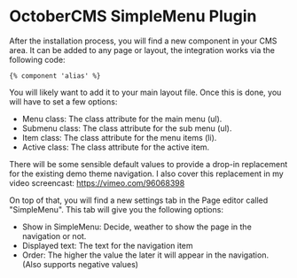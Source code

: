 OctoberCMS SimpleMenu Plugin
====================

After the installation process, you will find a new component in your CMS area. It can be added to any page or layout, the integration works via the following code:

````
{% component 'alias' %}
````

You will likely want to add it to your main layout file. Once this is done, you will have to set a few options:
- Menu class: The class attribute for the main menu (ul).
- Submenu class: The class attribute for the sub menu (ul).
- Item class: The class attribute for the menu items (li).
- Active class: The class attribute for the active item.

There will be some sensible default values to provide a drop-in replacement for the existing demo theme navigation. I also cover this replacement in my video screencast: https://vimeo.com/96068398

On top of that, you will find a new settings tab in the Page editor called "SimpleMenu". This tab will give you the following options:
- Show in SimpleMenu: Decide, weather to show the page in the navigation or not.
- Displayed text: The text for the navigation item
- Order: The higher the value the later it will appear in the navigation. (Also supports negative values)
